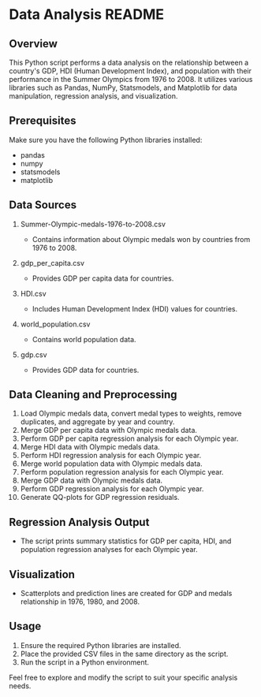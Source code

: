 # Data Analysis README

## Overview
This Python script performs a data analysis on the relationship between a country's GDP, HDI (Human Development Index), and population with their performance in the Summer Olympics from 1976 to 2008. It utilizes various libraries such as Pandas, NumPy, Statsmodels, and Matplotlib for data manipulation, regression analysis, and visualization.

## Prerequisites
Make sure you have the following Python libraries installed:
- pandas
- numpy
- statsmodels
- matplotlib

## Data Sources
1. Summer-Olympic-medals-1976-to-2008.csv
   - Contains information about Olympic medals won by countries from 1976 to 2008.

2. gdp_per_capita.csv
   - Provides GDP per capita data for countries.

3. HDI.csv
   - Includes Human Development Index (HDI) values for countries.

4. world_population.csv
   - Contains world population data.

5. gdp.csv
   - Provides GDP data for countries.

## Data Cleaning and Preprocessing
1. Load Olympic medals data, convert medal types to weights, remove duplicates, and aggregate by year and country.
2. Merge GDP per capita data with Olympic medals data.
3. Perform GDP per capita regression analysis for each Olympic year.
4. Merge HDI data with Olympic medals data.
5. Perform HDI regression analysis for each Olympic year.
6. Merge world population data with Olympic medals data.
7. Perform population regression analysis for each Olympic year.
8. Merge GDP data with Olympic medals data.
9. Perform GDP regression analysis for each Olympic year.
10. Generate QQ-plots for GDP regression residuals.

## Regression Analysis Output
- The script prints summary statistics for GDP per capita, HDI, and population regression analyses for each Olympic year.

## Visualization
- Scatterplots and prediction lines are created for GDP and medals relationship in 1976, 1980, and 2008.

## Usage
1. Ensure the required Python libraries are installed.
2. Place the provided CSV files in the same directory as the script.
3. Run the script in a Python environment.

Feel free to explore and modify the script to suit your specific analysis needs.